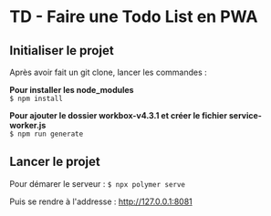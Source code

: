 # TD - Faire une Todo List en PWA

## Initialiser le projet

Après avoir fait un git clone, lancer les commandes :  

**Pour installer les node_modules**  
```$ npm install```

**Pour ajouter le dossier workbox-v4.3.1 et créer le fichier service-worker.js**  
```$ npm run generate```

## Lancer le projet

Pour démarer le serveur :
```$ npx polymer serve```

Puis se rendre à l'addresse :
http://127.0.0.1:8081
